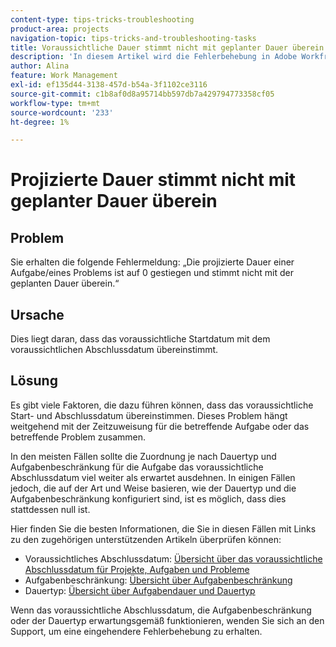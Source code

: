```yaml
---
content-type: tips-tricks-troubleshooting
product-area: projects
navigation-topic: tips-tricks-and-troubleshooting-tasks
title: Voraussichtliche Dauer stimmt nicht mit geplanter Dauer überein
description: 'In diesem Artikel wird die Fehlerbehebung in Adobe Workfront beschrieben, wenn möglicherweise die folgende Meldung angezeigt wird: ''Die voraussichtliche Dauer einer Aufgabe/eines Problems ist auf 0 gestiegen und entspricht nicht der geplanten Dauer.'''
author: Alina
feature: Work Management
exl-id: ef135d44-3138-457d-b54a-3f1102ce3116
source-git-commit: c1b8af0d8a95714bb597db7a429794773358cf05
workflow-type: tm+mt
source-wordcount: '233'
ht-degree: 1%

---
```


# Projizierte Dauer stimmt nicht mit geplanter Dauer überein

## Problem

Sie erhalten die folgende Fehlermeldung: „Die projizierte Dauer einer Aufgabe/eines Problems ist auf 0 gestiegen und stimmt nicht mit der geplanten Dauer überein.“

## Ursache

Dies liegt daran, dass das voraussichtliche Startdatum mit dem voraussichtlichen Abschlussdatum übereinstimmt.

## Lösung

Es gibt viele Faktoren, die dazu führen können, dass das voraussichtliche Start- und Abschlussdatum übereinstimmen. Dieses Problem hängt weitgehend mit der Zeitzuweisung für die betreffende Aufgabe oder das betreffende Problem zusammen.

In den meisten Fällen sollte die Zuordnung je nach Dauertyp und Aufgabenbeschränkung für die Aufgabe das voraussichtliche Abschlussdatum viel weiter als erwartet ausdehnen. In einigen Fällen jedoch, die auf der Art und Weise basieren, wie der Dauertyp und die Aufgabenbeschränkung konfiguriert sind, ist es möglich, dass dies stattdessen null ist.

Hier finden Sie die besten Informationen, die Sie in diesen Fällen mit Links zu den zugehörigen unterstützenden Artikeln überprüfen können:

* Voraussichtliches Abschlussdatum: [Übersicht über das voraussichtliche Abschlussdatum für Projekte, Aufgaben und Probleme](../../../manage-work/projects/planning-a-project/project-projected-completion-date.md)
* Aufgabenbeschränkung: [Übersicht über Aufgabenbeschränkung](../../../manage-work/tasks/task-constraints/task-constraint-overview.md)
* Dauertyp: [Übersicht über Aufgabendauer und Dauertyp](../../../manage-work/tasks/taskdurtn/task-duration-and-duration-type.md)

Wenn das voraussichtliche Abschlussdatum, die Aufgabenbeschränkung oder der Dauertyp erwartungsgemäß funktionieren, wenden Sie sich an den Support, um eine eingehendere Fehlerbehebung zu erhalten.
